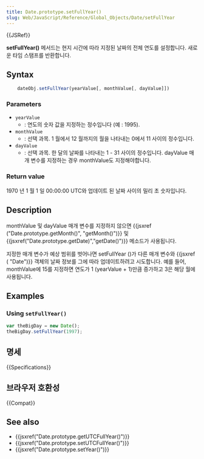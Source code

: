 ```yaml
---
title: Date.prototype.setFullYear()
slug: Web/JavaScript/Reference/Global_Objects/Date/setFullYear
---
```

{{JSRef}}

**setFullYear()** 메서드는 현지 시간에 따라 지정된 날짜의 전체 연도를 설정합니다. 새로운 타임 스탬프를 반환합니다.

## Syntax

```js
    dateObj.setFullYear(yearValue[, monthValue[, dayValue]])
```

### Parameters

- `yearValue`
  - : 연도의 숫자 값을 지정하는 정수입니다 (예 : 1995).
- `monthValue`
  - : 선택 과목. 1 월에서 12 월까지의 월을 나타내는 0에서 11 사이의 정수입니다.
- `dayValue`
  - : 선택 과목. 한 달의 날짜를 나타내는 1 - 31 사이의 정수입니다. dayValue 매개 변수를 지정하는 경우 monthValue도 지정해야합니다.

### Return value

1970 년 1 월 1 일 00:00:00 UTC와 업데이트 된 날짜 사이의 밀리 초 숫자입니다.

## Description

monthValue 및 dayValue 매개 변수를 지정하지 않으면 {{jsxref ("Date.prototype.getMonth()", "getMonth()")}} 및 {{jsxref("Date.prototype.getDate)","getDate()")}} 메소드가 사용됩니다.

지정한 매개 변수가 예상 범위를 벗어나면 setFullYear ()가 다른 매개 변수와 {{jsxref ( "Date")}} 객체의 날짜 정보를 그에 따라 업데이트하려고 시도합니다. 예를 들어, monthValue에 15를 지정하면 연도가 1 (yearValue + 1)만큼 증가하고 3은 해당 월에 사용됩니다.

## Examples

### Using `setFullYear()`

```js
var theBigDay = new Date();
theBigDay.setFullYear(1997);
```

## 명세

{{Specifications}}

## 브라우저 호환성

{{Compat}}

## See also

- {{jsxref("Date.prototype.getUTCFullYear()")}}
- {{jsxref("Date.prototype.setUTCFullYear()")}}
- {{jsxref("Date.prototype.setYear()")}}
